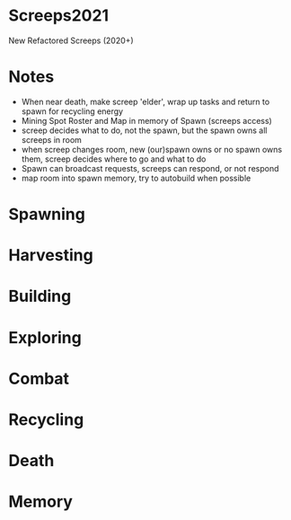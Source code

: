 # Screeps2021
New Refactored Screeps (2020+)

# Notes
- When near death, make screep 'elder', wrap up tasks and return to spawn for recycling energy
- Mining Spot Roster and Map in memory of Spawn (screeps access)
- screep decides what to do, not the spawn, but the spawn owns all screeps in room
- when screep changes room, new (our)spawn owns or no spawn owns them, screep decides where to go and what to do
- Spawn can broadcast requests, screeps can respond, or not respond
- map room into spawn memory, try to autobuild when possible

# Spawning

# Harvesting

# Building

# Exploring

# Combat

# Recycling

# Death

# Memory
